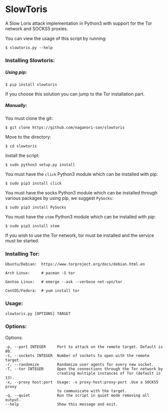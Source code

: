 # SlowToris

A Slow Loris attack implementation in Python3 with support for the Tor network and SOCKS5 proxies.

You can view the usage of this script by running:

    $ slowtoris.py --help
### Installing Slowtoris:

##### Using pip:

    $ pip install slowtoris

If you choose this solution you can jump to the Tor installation part.

##### Manually:

You must clone the git:

    $ git clone https://github.com/naganori-san/slowtoris

Move to the directory:

    $ cd slowtoris

Install the script:

    $ sudo python3 setup.py install

You must have the `click` Python3 module which can be installed with pip:

    $ sudo pip3 install click

You must have the socks Python3 module which can be installed through
various packages by using pip, we suggest `PySocks`:

    $ sudo pip3 install PySocks

You must have the `stem` Python3 module which can be installed with pip:

    $ sudo pip3 install stem

If you wish to use the Tor network, tor must be installed and the service
must be started.

### Installing Tor:

    Ubuntu/Debian:  https://www.torproject.org/docs/debian.html.en

    Arch Linux:     # pacman -S tor

    Gentoo Linux:   # emerge --ask --verbose net-vpn/tor

    CentOS/Fedora:  # yum install tor

### Usage:

    slowtoris.py [OPTIONS] TARGET

### Options:

  Options:

    -p, --port INTEGER     Port to attack on the remote target. Default is 80.
    -s, --sockets INTEGER  Number of sockets to open with the remote target.
    -r, --randomize        Randomize user agents for every new socket.
    -T, --tor INTEGER      Open the connections through the Tor network by
                           creating multiple instances of Tor (default is 13).
    -x, --proxy host:port  Usage: -x proxy-host:proxy-port .Use a SOCKS5 proxy
                           to communicate with the target.
    -q, --quiet            Run the script in quiet mode removing all output.
    --help                 Show this message and exit.
